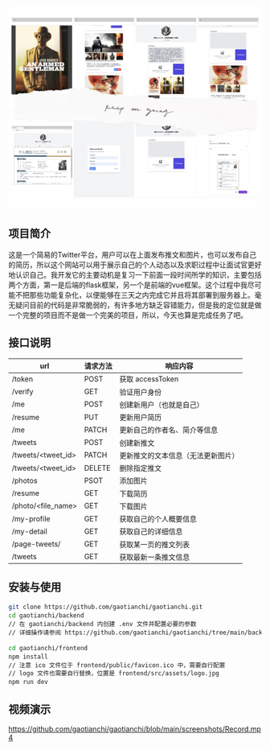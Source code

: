 ![screenshots](https://github.com/gaotianchi/gaotianchi/blob/main/screenshots/screenshot.jpg)

## 项目简介
这是一个简易的Twitter平台，用户可以在上面发布推文和图片，也可以发布自己的简历，所以这个网站可以用于展示自己的个人动态以及求职过程中让面试官更好地认识自己。我开发它的主要动机是复习一下前面一段时间所学的知识，主要包括两个方面，第一是后端的flask框架，另一个是前端的vue框架。这个过程中我尽可能不把那些功能复杂化，以便能够在三天之内完成它并且将其部署到服务器上。毫无疑问目前的代码是非常脆弱的，有许多地方缺乏容错能力，但是我的定位就是做一个完整的项目而不是做一个完美的项目，所以，今天也算是完成任务了吧。

## 接口说明

| url                 | 请求方法   | 响应内容                               |
| ------------------- | ------ | ---------------------------------- |
| /token              | POST   | 获取 accessToken                   |
| /verify             | GET    | 验证用户身份                       |
| /me                 | POST   | 创建新用户（也就是自己）           |
| /resume             | PUT    | 更新用户简历                       |
| /me                 | PATCH  | 更新自己的作者名、简介等信息       |
| /tweets             | POST   | 创建新推文                         |
| /tweets/<tweet_id>  | PATCH  | 更新推文的文本信息（无法更新图片） |
| /tweets/<tweet_id>  | DELETE | 删除指定推文                       |
| /photos             | PSOT   | 添加图片                           |
| /resume             | GET    | 下载简历                           |
| /photo/<file_name>   | GET    | 下载图片                           |
| /my-profile         | GET    | 获取自己的个人概要信息             |
| /my-detail          | GET    | 获取自己的详细信息                 |
| /page-tweets/<page> | GET    | 获取某一页的推文列表               |
| /tweets             | GET    | 获取最新一条推文信息               |

## 安装与使用

```bash
git clone https://github.com/gaotianchi/gaotianchi.git
cd gaotianchi/backend
// 在 gaotianchi/backend 内创建 .env 文件并配置必要的参数
// 详细操作请参阅 https://github.com/gaotianchi/gaotianchi/tree/main/backend#readme
```

```bash
cd gaotianchi/frontend
npm install
// 注意 ico 文件位于 frontend/public/favicon.ico 中，需要自行配置
// logo 文件也需要自行替换，位置是 frontend/src/assets/logo.jpg
npm run dev
```


## 视频演示



https://github.com/gaotianchi/gaotianchi/blob/main/screenshots/Record.mp4




